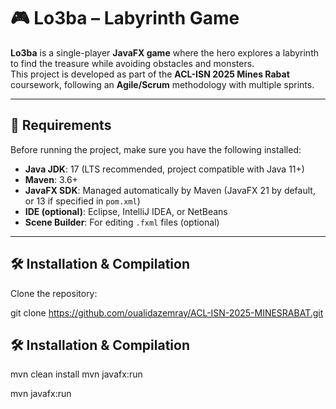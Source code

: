 # 🎮 Lo3ba – Labyrinth Game

**Lo3ba** is a single-player **JavaFX game** where the hero explores a labyrinth to find the treasure while avoiding obstacles and monsters.  
This project is developed as part of the **ACL-ISN 2025 Mines Rabat** coursework, following an **Agile/Scrum** methodology with multiple sprints.

---

## 🚀 Requirements

Before running the project, make sure you have the following installed:

- **Java JDK**: 17 (LTS recommended, project compatible with Java 11+)
- **Maven**: 3.6+
- **JavaFX SDK**: Managed automatically by Maven (JavaFX 21 by default, or 13 if specified in `pom.xml`)
- **IDE (optional)**: Eclipse, IntelliJ IDEA, or NetBeans
- **Scene Builder**: For editing `.fxml` files (optional)

---

## 🛠 Installation & Compilation

Clone the repository:

git clone https://github.com/oualidazemray/ACL-ISN-2025-MINESRABAT.git

## 🛠 Installation & Compilation
mvn clean install
mvn javafx:run


mvn javafx:run

